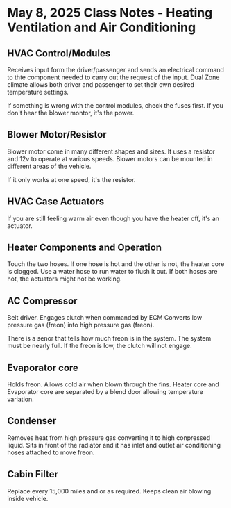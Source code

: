 # May 8, 2025 Class Notes - Heating Ventilation and Air Conditioning

## HVAC Control/Modules

Receives input form the driver/passenger and sends an electrical command to thte component needed to carry out the request of the input.
Dual Zone climate allows both driver and passenger to set their own desired temperature settings.

If something is wrong with the control modules, check the fuses first.
If you don't hear the blower montor, it's the power.

## Blower Motor/Resistor

Blower motor come in many different shapes and sizes. It uses a resistor and 12v to operate at various speeds.
Blower motors can be mounted in different areas of the vehicle.

If it only works at one speed, it's the resistor.

## HVAC Case Actuators

If you are still feeling warm air even though you have the heater off, it's an actuator.

## Heater Components and Operation

Touch the two hoses.
If one hose is hot and the other is not, the heater core is clogged. Use a water hose to run water to flush it out.
If both hoses are hot, the actuators might not be working.

## AC Compressor

Belt driver.
Engages clutch when commanded by ECM
Converts low pressure gas (freon) into high pressure gas (freon).

There is a senor that tells how much freon is in the system. The system must be nearly full. If the freon is low, the clutch will not engage.

## Evaporator core

Holds freon.
Allows cold air when blown through the fins.
Heater core and Evaporator core are separated by a blend door allowing temperature variation.

## Condenser

Removes heat from high pressure gas converting it to high conpressed liquid.
Sits in front of the radiator and it has inlet and outlet air conditioning hoses attached to move freon.

## Cabin Filter

Replace every 15,000 miles and or as required.
Keeps clean air blowing inside vehicle.

